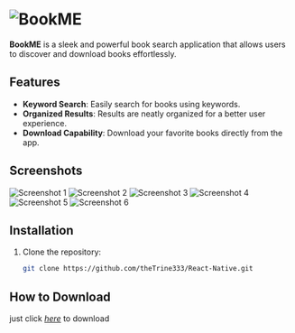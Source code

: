 # ![BookME](https://github.com/theTrine333/BookME-App/blob/main/assets/icons/0.png)

**BookME** is a sleek and powerful book search application that allows users to discover and download books effortlessly.

## Features

- **Keyword Search**: Easily search for books using keywords.
- **Organized Results**: Results are neatly organized for a better user experience.
- **Download Capability**: Download your favorite books directly from the app.

## Screenshots

![Screenshot 1](https://github.com/theTrine333/BookME-App/blob/main/images/0.png)
![Screenshot 2](https://github.com/theTrine333/BookME-App/blob/main/images/1.png)
![Screenshot 3](https://github.com/theTrine333/BookME-App/blob/main/images/2.png)
![Screenshot 4](https://github.com/theTrine333/BookME-App/blob/main/images/3.png)
![Screenshot 5](https://github.com/theTrine333/BookME-App/blob/main/images/4.png)
![Screenshot 6](https://github.com/theTrine333/BookME-App/blob/main/images/5.png)

## Installation

1. Clone the repository:

   ```bash
   git clone https://github.com/theTrine333/React-Native.git

## How to Download

just click *[here](https://www.mediafire.com/file/ztp3fb2xog7mvt6/bookme-v1.0.4.apk/file)* to download
